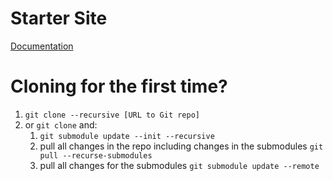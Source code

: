 # Starter Site

[Documentation](https://ksucs-hugo.russfeld.me/7-documentation/02-starter/)

# Cloning for the first time?

1. `git clone --recursive [URL to Git repo]`
2. or `git clone` and:
   1. `git submodule update --init --recursive`
   2. pull all changes in the repo including changes in the submodules `git pull --recurse-submodules`
   3. pull all changes for the submodules `git submodule update --remote`